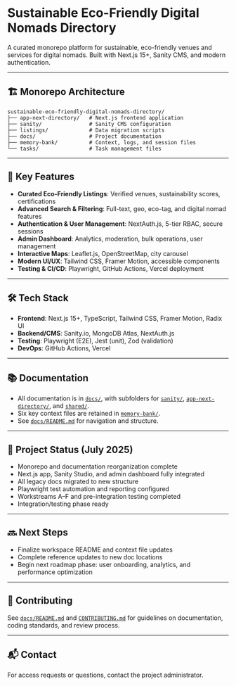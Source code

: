 # Sustainable Eco-Friendly Digital Nomads Directory

A curated monorepo platform for sustainable, eco-friendly venues and services for digital nomads. Built with Next.js 15+, Sanity CMS, and modern authentication.

---

## 🏗️ Monorepo Architecture

```
sustainable-eco-friendly-digital-nomads-directory/
├── app-next-directory/   # Next.js frontend application
├── sanity/               # Sanity CMS configuration
├── listings/             # Data migration scripts
├── docs/                 # Project documentation
├── memory-bank/          # Context, logs, and session files
└── tasks/                # Task management files
```

---

## 🌱 Key Features

- **Curated Eco-Friendly Listings**: Verified venues, sustainability scores, certifications
- **Advanced Search & Filtering**: Full-text, geo, eco-tag, and digital nomad features
- **Authentication & User Management**: NextAuth.js, 5-tier RBAC, secure sessions
- **Admin Dashboard**: Analytics, moderation, bulk operations, user management
- **Interactive Maps**: Leaflet.js, OpenStreetMap, city carousel
- **Modern UI/UX**: Tailwind CSS, Framer Motion, accessible components
- **Testing & CI/CD**: Playwright, GitHub Actions, Vercel deployment

---

## 🛠️ Tech Stack

- **Frontend**: Next.js 15+, TypeScript, Tailwind CSS, Framer Motion, Radix UI
- **Backend/CMS**: Sanity.io, MongoDB Atlas, NextAuth.js
- **Testing**: Playwright (E2E), Jest (unit), Zod (validation)
- **DevOps**: GitHub Actions, Vercel

---

## 📚 Documentation

- All documentation is in [`docs/`](docs/), with subfolders for [`sanity/`](docs/sanity/), [`app-next-directory/`](docs/app-next-directory/), and [`shared/`](docs/shared/).
- Six key context files are retained in [`memory-bank/`](memory-bank/).
- See [`docs/README.md`](docs/README.md) for navigation and structure.

---

## 🚦 Project Status (July 2025)

- Monorepo and documentation reorganization complete
- Next.js app, Sanity Studio, and admin dashboard fully integrated
- All legacy docs migrated to new structure
- Playwright test automation and reporting configured
- Workstreams A–F and pre-integration testing completed
- Integration/testing phase ready

---

## 🔜 Next Steps

- Finalize workspace README and context file updates
- Complete reference updates to new doc locations
- Begin next roadmap phase: user onboarding, analytics, and performance optimization

---

## 🤝 Contributing

See [`docs/README.md`](docs/README.md) and [`CONTRIBUTING.md`](CONTRIBUTING.md) for guidelines on documentation, coding standards, and review process.

---

## 📬 Contact

For access requests or questions, contact the project administrator.
